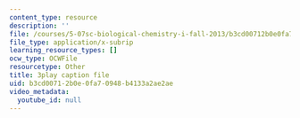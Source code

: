 ```yaml
---
content_type: resource
description: ''
file: /courses/5-07sc-biological-chemistry-i-fall-2013/b3cd00712b0e0fa70948b4133a2ae2ae_BY__sHZYi7Q.srt
file_type: application/x-subrip
learning_resource_types: []
ocw_type: OCWFile
resourcetype: Other
title: 3play caption file
uid: b3cd0071-2b0e-0fa7-0948-b4133a2ae2ae
video_metadata:
  youtube_id: null
---
```

